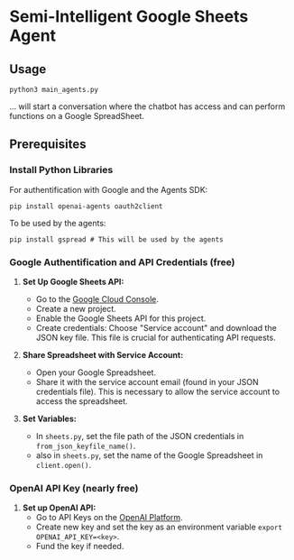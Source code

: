 # Semi-Intelligent Google Sheets Agent

## Usage
```
python3 main_agents.py
```
... will start a conversation where the chatbot has access and can perform functions on a Google SpreadSheet.

## Prerequisites
### Install Python Libraries
For authentification with Google and the Agents SDK:
```
pip install openai-agents oauth2client
```
To be used by the agents:
```
pip install gspread # This will be used by the agents
```
### Google Authentification and API Credentials (free)
1. **Set Up Google Sheets API:**
   - Go to the [Google Cloud Console](https://console.developers.google.com/).
   - Create a new project.
   - Enable the Google Sheets API for this project.
   - Create credentials: Choose "Service account" and download the JSON key file. This file is crucial for authenticating API requests.

2. **Share Spreadsheet with Service Account:**
   - Open your Google Spreadsheet.
   - Share it with the service account email (found in your JSON credentials file). This is necessary to allow the service account to access the spreadsheet.
3. **Set Variables:**
   - In `sheets.py`, set the file path of the JSON credentials in `from_json_keyfile_name()`.
   - also in `sheets.py`, set the name of the Google Spreadsheet in `client.open()`.
   
### OpenAI API Key (nearly free)
1. **Set up OpenAI API:**
    - Go to API Keys on the [OpenAI Platform](https://platform.openai.com/api-keys).
    - Create new key and set the key as an environment variable `export OPENAI_API_KEY=<key>`.
    - Fund the key if needed.
